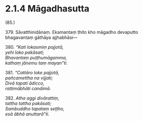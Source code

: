 

# 2.1.4 Māgadhasutta




(85.)

379\. Sāvatthinidānaṃ. Ekamantaṃ ṭhito kho māgadho devaputto bhagavantaṃ gāthāya ajjhabhāsi—

380\. _“Kati lokasmiṃ pajjotā,_  
_yehi loko pakāsati;_  
_Bhavantaṃ puṭṭhumāgamma,_  
_kathaṃ jānemu taṃ mayan”ti._  


381\. _“Cattāro loke pajjotā,_  
_pañcamettha na vijjati;_  
_Divā tapati ādicco,_  
_rattimābhāti candimā._  


382\. _Atha aggi divārattiṃ,_  
_tattha tattha pakāsati;_  
_Sambuddho tapataṃ seṭṭho,_  
_esā ābhā anuttarā”ti._  




